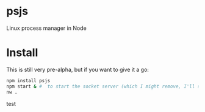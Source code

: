 psjs
===

Linux process manager in Node

# Install

This is still very pre-alpha, but if you want to give it a go:

```bash
npm install psjs
npm start & #  to start the socket server (which I might remove, I'll see)
nw .
```

test
